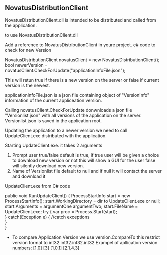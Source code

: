 ﻿
NovatusDistributionClient
-------------------------

NovatusDistributionClient.dll is intended to be distributed and called from the application. 

to use NovatusDistributionClient.dll 

Add a reference to NovatusDistributionClient in youre project.
c# code to check for new Version
 
 NovatusDistributionClient novatusClient = new NovatusDistributionClient();
 bool newerVersion  = novatusClient.CheckForUpdate("applicationInfoFile.json"); 

 This will retun true if there is a new version on the server or false if current version is the newest.

 applicationInfoFile.json is a json file containing object of "VersionInfo" information of the current appliceation version.

 Calling novatusClient.CheckForUpdate  donwnloads a json file "Versionlist.json" with all versions of the application on the server. 
 Versionlist.json is saved in the application root. 
 
 Updating the application to a newer version we need to call UpdateClient.exe distributed with the application. 

Starting UpdateClient.exe. it takes 2 arguments 
1. Prompt user true/false  default is true, if true user will be given a choice to download new version or not this will show a GUI for the user false will silently download new version. 
2. Name of Versionlist file default to null and if null it will contact the server and download it 


UpdateClient.exe from C# code   

public void RunUpdateClient()
{
	ProcessStartInfo start = new ProcessStartInfo();
	start.WorkingDirectory = dir to UpdateClient.exe or null;
	start.Arguments = argumentOne argumentTwo;
	start.FileName = UpdateClient.exe;
	try
	{
		var proc = Process.Start(start);		
	}
	catch(Exception e)
	{
		//catch exceptions  
	}	
}


* To compare Application Version we use version.CompareTo this restrict version format to int32.int32.int32.int32 
 Exampel of apllication version numbers: 
 [1.0] [3] [1.0.1] [2.1.4.3]
 
 
  
   